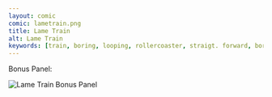 ```yaml
---
layout: comic
comic: lametrain.png
title: Lame Train
alt: Lame Train
keywords: [train, boring, looping, rollercoaster, straigt. forward, bored, tracks]
---
```




Bonus Panel:

![Lame Train Bonus Panel](/images/lametrain_bonus.png)

